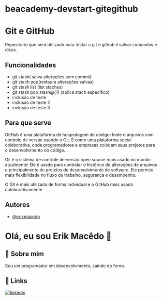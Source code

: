 # beacademy-devstart-gitegithub

# Git e GitHub

Repositorio que será utilizado para testar o git e github e salvar comandos e dicas.

## Funcionalidades

- git stash( salva alterações sem commit)
- git stach pop(restaura alterações salvas)
- git stash list (list staches)
- git stash pop stash@{1} (aplica stach especifico)
- inclusão de teste
- inclusão de teste 2
- inclusão de teste 3


## Para que serve
GitHub é uma plataforma de hospedagem de código-fonte e arquivos com controle de versão usando o Git. É como uma plataforma social colaborativa, onde programadores e empresas colocam seus projetos para o desenvolvimento do código...

Git é o sistema de controle de versão open source mais usado no mundo atualmente! Ele é usado para controlar o histórico de alterações de arquivos e principalmente de projetos de desenvolvimento de software. Ele permite mais flexibilidade no fluxo de trabalho, segurança e desempenho.

O Git é mais utilizado de forma individual e o GitHub mais usado coloborativamente.
## Autores

- [@erikmacedo](https://github.com/erikmacedo)


# Olá, eu sou Erik Macêdo 👋


## 🚀 Sobre mim
Sou um programador em desenvolvimento, saindo do forno.


## 🔗 Links

[![linkedin](https://img.shields.io/badge/linkedin-0A66C2?style=for-the-badge&logo=linkedin&logoColor=white)](https://www.linkedin.com/in/erik-esperidi%C3%A3o-286383234)


